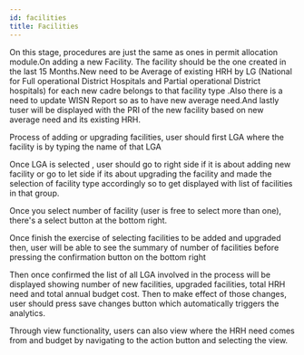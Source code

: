 ```yaml
---
id: facilities
title: Facilities
---
```


On this stage,  procedures are just the same as ones in permit allocation module.On adding a new Facility. The facility should be the one created in the last 15 Months.New need to be Average of existing HRH by LG (National for Full operational District Hospitals and Partial operational District hospitals) for each new cadre belongs to that facility type .Also there is a need to update WISN Report so as to have new average need.And lastly tuser will be displayed with the PRI of the new facility based on new average need and its existing HRH.



Process of adding or upgrading facilities, user should first LGA where the facility is by typing the name of that LGA

Once LGA is selected , user should go to right side if it is about adding new facility or go to let side if its about upgrading the facility and made the selection of facility type accordingly so to get displayed with list of facilities in that group.


Once you select number of facility (user is free to select more than one), there's a select button at the bottom right. 

Once finish the exercise of selecting facilities to be added and upgraded then, user will be able to see the summary of number of facilities  before pressing the confirmation button on the bottom right


Then once confirmed the list of all LGA involved in the process will be displayed showing number of new facilities, upgraded facilities,  total HRH need and total annual budget cost. Then to make effect of those changes, user should press save changes button which automatically triggers the analytics.

Through view functionality, users can also view where the HRH need comes from and budget by navigating to the action button and selecting the view.

